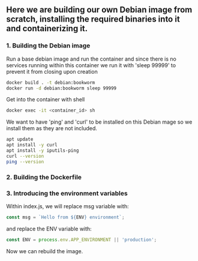 
## Here we are building our own Debian image from scratch, installing the required binaries into it and containerizing it. 

### 1.  Building the Debian image

Run a base debian image and run the container and since there is no services running within this container we run it with 'sleep 99999' to prevent it from closing upon creation
``` sh
docker build . -t debian:bookworm
docker run -d debian:bookworm sleep 99999
```

Get into the container with shell 
```bash
docker exec -it <container_id> sh
```

We want to have 'ping' and 'curl' to be installed on this Debian mage so we install them as they are not included.

``` bash
apt update
apt install -y curl
apt install -y iputils-ping
curl --version
ping --version
```
### 2. Building the Dockerfile
### 3. Introducing the environment variables

Within index.js, we will replace msg variable with:
``` js
const msg = `Hello from ${ENV} environment`;
```

and replace the ENV variable with:
``` js
const ENV = process.env.APP_ENVIRONMENT || 'production';
```

Now we can rebuild the image. 